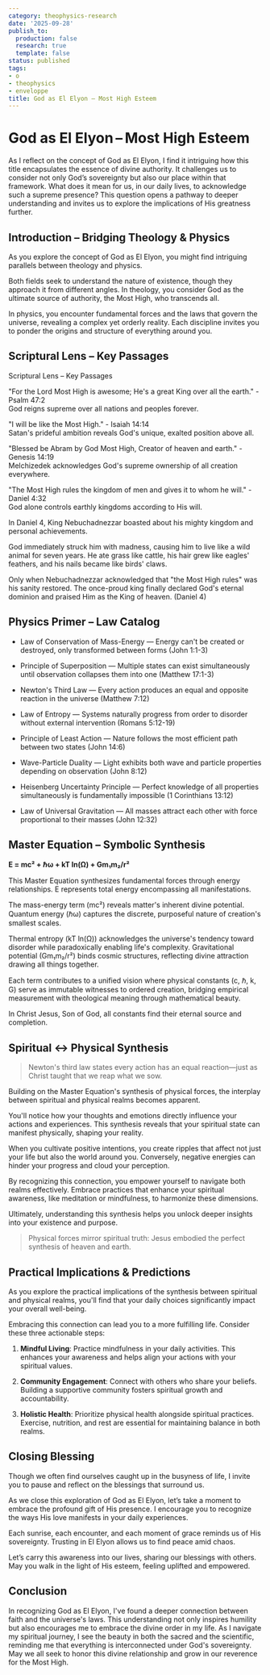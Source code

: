 ```yaml
---
category: theophysics-research
date: '2025-09-28'
publish_to:
  production: false
  research: true
  template: false
status: published
tags:
- o
- theophysics
- enveloppe
title: God as El Elyon – Most High Esteem
---
```

   
# God as El Elyon – Most High Esteem   
   
As I reflect on the concept of God as El Elyon, I find it intriguing how this title encapsulates the essence of divine authority. It challenges us to consider not only God’s sovereignty but also our place within that framework. What does it mean for us, in our daily lives, to acknowledge such a supreme presence? This question opens a pathway to deeper understanding and invites us to explore the implications of His greatness further.   
   
## Introduction – Bridging Theology & Physics   
   
As you explore the concept of God as El Elyon, you might find intriguing parallels between theology and physics.   
   
Both fields seek to understand the nature of existence, though they approach it from different angles. In theology, you consider God as the ultimate source of authority, the Most High, who transcends all.   
   
In physics, you encounter fundamental forces and the laws that govern the universe, revealing a complex yet orderly reality. Each discipline invites you to ponder the origins and structure of everything around you.   
   
## Scriptural Lens – Key Passages   
   
Scriptural Lens – Key Passages   
   
"For the Lord Most High is awesome; He's a great King over all the earth." - Psalm 47:2   
God reigns supreme over all nations and peoples forever.   
   
"I will be like the Most High." - Isaiah 14:14   
Satan's prideful ambition reveals God's unique, exalted position above all.   
   
"Blessed be Abram by God Most High, Creator of heaven and earth." - Genesis 14:19   
Melchizedek acknowledges God's supreme ownership of all creation everywhere.   
   
"The Most High rules the kingdom of men and gives it to whom he will." - Daniel 4:32   
God alone controls earthly kingdoms according to His will.   
   
In Daniel 4, King Nebuchadnezzar boasted about his mighty kingdom and personal achievements.   
   
God immediately struck him with madness, causing him to live like a wild animal for seven years. He ate grass like cattle, his hair grew like eagles' feathers, and his nails became like birds' claws.   
   
Only when Nebuchadnezzar acknowledged that "the Most High rules" was his sanity restored. The once-proud king finally declared God's eternal dominion and praised Him as the King of heaven. (Daniel 4)   
   
## Physics Primer – Law Catalog   
   
   
- Law of Conservation of Mass-Energy — Energy can't be created or destroyed, only transformed between forms (John 1:1-3)   
   
   
- Principle of Superposition — Multiple states can exist simultaneously until observation collapses them into one (Matthew 17:1-3)   
   
   
- Newton's Third Law — Every action produces an equal and opposite reaction in the universe (Matthew 7:12)   
   
   
- Law of Entropy — Systems naturally progress from order to disorder without external intervention (Romans 5:12-19)   
   
   
- Principle of Least Action — Nature follows the most efficient path between two states (John 14:6)   
   
   
- Wave-Particle Duality — Light exhibits both wave and particle properties depending on observation (John 8:12)   
   
   
- Heisenberg Uncertainty Principle — Perfect knowledge of all properties simultaneously is fundamentally impossible (1 Corinthians 13:12)   
   
   
- Law of Universal Gravitation — All masses attract each other with force proportional to their masses (John 12:32)   
   
## Master Equation – Symbolic Synthesis   
   
**E = mc² + ℏω + kT ln(Ω) + Gm₁m₂/r²**   
   
This Master Equation synthesizes fundamental forces through energy relationships. E represents total energy encompassing all manifestations.   
   
The mass-energy term (mc²) reveals matter's inherent divine potential. Quantum energy (ℏω) captures the discrete, purposeful nature of creation's smallest scales.   
   
Thermal entropy (kT ln(Ω)) acknowledges the universe's tendency toward disorder while paradoxically enabling life's complexity. Gravitational potential (Gm₁m₂/r²) binds cosmic structures, reflecting divine attraction drawing all things together.   
   
Each term contributes to a unified vision where physical constants (c, ℏ, k, G) serve as immutable witnesses to ordered creation, bridging empirical measurement with theological meaning through mathematical beauty.   
   
In Christ Jesus, Son of God, all constants find their eternal source and completion.   
   
## Spiritual ↔ Physical Synthesis   
   
> Newton's third law states every action has an equal reaction—just as Christ taught that we reap what we sow.   
   
Building on the Master Equation's synthesis of physical forces, the interplay between spiritual and physical realms becomes apparent.   
   
You'll notice how your thoughts and emotions directly influence your actions and experiences. This synthesis reveals that your spiritual state can manifest physically, shaping your reality.   
   
When you cultivate positive intentions, you create ripples that affect not just your life but also the world around you. Conversely, negative energies can hinder your progress and cloud your perception.   
   
By recognizing this connection, you empower yourself to navigate both realms effectively. Embrace practices that enhance your spiritual awareness, like meditation or mindfulness, to harmonize these dimensions.   
   
Ultimately, understanding this synthesis helps you unlock deeper insights into your existence and purpose.   
   
> Physical forces mirror spiritual truth: Jesus embodied the perfect synthesis of heaven and earth.   
   
## Practical Implications & Predictions   
   
As you explore the practical implications of the synthesis between spiritual and physical realms, you'll find that your daily choices significantly impact your overall well-being.   
   
Embracing this connection can lead you to a more fulfilling life. Consider these three actionable steps:   
   
1. **Mindful Living**: Practice mindfulness in your daily activities. This enhances your awareness and helps align your actions with your spiritual values.   
   
2. **Community Engagement**: Connect with others who share your beliefs. Building a supportive community fosters spiritual growth and accountability.   
   
3. **Holistic Health**: Prioritize physical health alongside spiritual practices. Exercise, nutrition, and rest are essential for maintaining balance in both realms.   
   
## Closing Blessing   
   
Though we often find ourselves caught up in the busyness of life, I invite you to pause and reflect on the blessings that surround us.   
   
As we close this exploration of God as El Elyon, let’s take a moment to embrace the profound gift of His presence. I encourage you to recognize the ways His love manifests in your daily experiences.   
   
Each sunrise, each encounter, and each moment of grace reminds us of His sovereignty. Trusting in El Elyon allows us to find peace amid chaos.   
   
Let’s carry this awareness into our lives, sharing our blessings with others. May you walk in the light of His esteem, feeling uplifted and empowered.   
   
## Conclusion   
   
In recognizing God as El Elyon, I've found a deeper connection between faith and the universe's laws. This understanding not only inspires humility but also encourages me to embrace the divine order in my life. As I navigate my spiritual journey, I see the beauty in both the sacred and the scientific, reminding me that everything is interconnected under God's sovereignty. May we all seek to honor this divine relationship and grow in our reverence for the Most High.